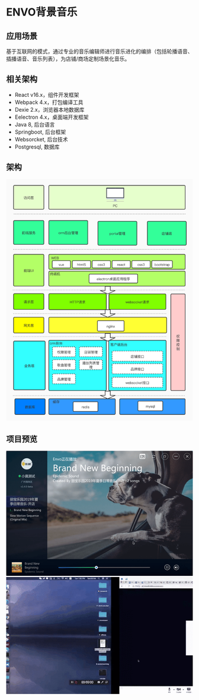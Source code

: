 # ENVO背景音乐

## 应用场景
基于互联网的模式，通过专业的音乐编辑师进行音乐进化的编排（包括轮播语音、插播语音、音乐列表），为店铺/商场定制场景化音乐。

## 相关架构
- React v16.x，组件开发框架
- Webpack 4.x，打包编译工具
- Dexie 2.x，浏览器本地数据库
- Eelectron 4.x，桌面端开发框架
- Java 8, 后台语言
- Springboot, 后台框架
- Websorcket, 后台技术
- Postgresql, 数据库

## 架构
![image](envo系统架构图.jpg)

## 项目预览
![image](./ezgif.com-video-to-gif.gif)
![image](./gifhome_640x400_5s.gif)



